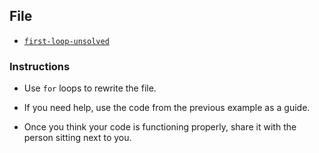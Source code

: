 ## File

* [`first-loop-unsolved`](Unsolved/first-loop-unsolved.html)

### Instructions

* Use `for` loops to rewrite the file.

* If you need help, use the code from the previous example as a guide.

* Once you think your code is functioning properly, share it with the person sitting next to you.
